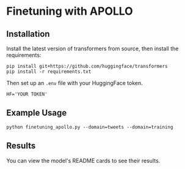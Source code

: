# Finetuning with APOLLO


## Installation

Install the latest version of transformers from source, then install the requirements:
```shell
pip install git+https://github.com/huggingface/transformers
pip install -r requirements.txt
```

Then set up an `.env` file with your HuggingFace token.

```
HF='YOUR TOKEN'
```

## Example Usage

```shell
python finetuning_apollo.py --domain=tweets --domain=training
```

## Results

You can view the model's README cards to see their results.